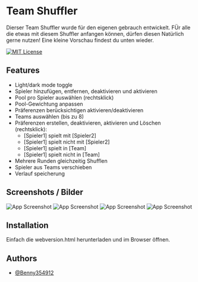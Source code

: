 

# Team Shuffler

Dierser Team Shuffler wurde für den eigenen gebrauch entwickelt. FÜr alle die etwas mit diesem Shuffler anfangen können, dürfen diesen Natürlich gerne nutzen! Eine kleine Vorschau findest du unten wieder. 

[![MIT License](https://img.shields.io/badge/License-MIT-green.svg)]()


## Features

- Light/dark mode toggle
- Spieler hinzufügen, entfernen, deaktivieren und aktivieren
- Pool pro Spieler auswählen (rechtsklick)
- Pool-Gewichtung anpassen
- Präferenzen berücksichtigen aktivieren/deaktivieren
- Teams auswählen (bis zu 8)
- Präferenzen erstellen, deaktivieren, aktivieren und Löschen (rechtsklick):
    - [Spieler1] spielt mit [Spieler2]
    - [Spieler1] spielt nicht mit [Spieler2]
    - [Spieler1] spielt in [Team]
    - [Spieler1] spielt nicht in [Team]
- Mehrere Runden gleichzeitig Shufflen
- Spieler aus Teams verschieben
- Verlauf speicherung

## Screenshots / Bilder

![App Screenshot](https://camo.githubusercontent.com/0f2face56e0c6f26d04910206c929e9500f3fad8df705bed891e9ebc279f9170/68747470733a2f2f6c69747465722e636174626f782e6d6f652f686a6f7a71612e706e67)
![App Screenshot](https://camo.githubusercontent.com/24c4f33963abc9fe0394df4a814f155d4dcfb2a2fab80006205feb684ed7743f/68747470733a2f2f6c69747465722e636174626f782e6d6f652f6639303230752e706e67)
![App Screenshot](https://camo.githubusercontent.com/9d164bac75e75fa82c7bd26854b01134184b5f8da1b3da7e6075332cfecc084f/68747470733a2f2f6c69747465722e636174626f782e6d6f652f687534356e322e706e67)
![App Screenshot](https://camo.githubusercontent.com/d9b2f83fb657ed6532a8a356190746d00bd964a42f9ca6ac50d1ac6ccbd18f72/68747470733a2f2f6c69747465722e636174626f782e6d6f652f6763653230622e706e67)

## Installation

Einfach die webversion.html herunterladen und im Browser öffnen.
## Authors

- [@Benny354912](https://www.github.com/Benny354912)

